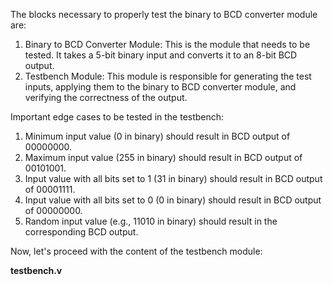 The blocks necessary to properly test the binary to BCD converter module are:
1. Binary to BCD Converter Module: This is the module that needs to be tested. It takes a 5-bit binary input and converts it to an 8-bit BCD output.
2. Testbench Module: This module is responsible for generating the test inputs, applying them to the binary to BCD converter module, and verifying the correctness of the output.

Important edge cases to be tested in the testbench:
1. Minimum input value (0 in binary) should result in BCD output of 00000000.
2. Maximum input value (255 in binary) should result in BCD output of 00101001.
3. Input value with all bits set to 1 (31 in binary) should result in BCD output of 00001111.
4. Input value with all bits set to 0 (0 in binary) should result in BCD output of 00000000.
5. Random input value (e.g., 11010 in binary) should result in the corresponding BCD output.

Now, let's proceed with the content of the testbench module:

**testbench.v**
